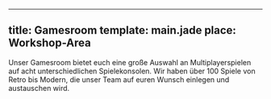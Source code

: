 ---
title: Gamesroom
template: main.jade
place: Workshop-Area
----

Unser Gamesroom bietet euch eine große Auswahl an Multiplayerspielen auf acht unterschiedlichen Spielekonsolen. Wir haben über 100 Spiele von Retro bis Modern, die unser Team auf euren Wunsch einlegen und austauschen wird.
